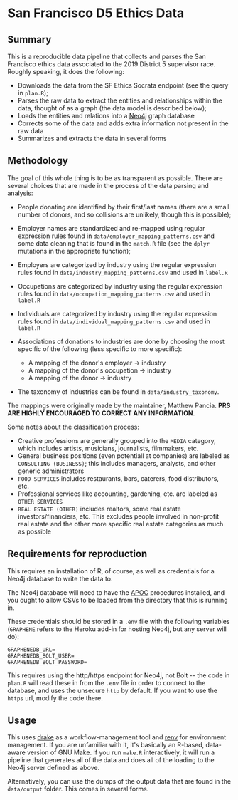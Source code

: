 # San Francisco D5 Ethics Data

## Summary

This is a reproducible data pipeline that collects and parses the San Francisco ethics data associated to the 
2019 District 5 supervisor race. Roughly speaking, it does the following:

* Downloads the data from the SF Ethics Socrata endpoint (see the query in `plan.R`);
* Parses the raw data to extract the entities and relationships within the data, thought of as a graph (the data model is described below);
* Loads the entities and relations into a [Neo4j](https://neo4j.com/) graph database
* Corrects some of the data and adds extra information not present in the raw data
* Summarizes and extracts the data in several forms

## Methodology

The goal of this whole thing is to be as transparent as possible. There are several choices that are made in the process of the data parsing and analysis:

* People donating are identified by their first/last names (there are a small number of donors, and so collisions are unlikely, though this is possible);
* Employer names are standardized and re-mapped using regular expression rules found in `data/employer_mapping_patterns.csv` and some data cleaning that is found in the `match.R` file (see the `dplyr` mutations in the appropriate function);
* Employers are categorized by industry using the regular expression rules found in `data/industry_mapping_patterns.csv` and used in `label.R`
* Occupations are categorized by industry using the regular expression rules found in `data/occupation_mapping_patterns.csv` and used in `label.R`
* Individuals are categorized by industry using the regular expression rules found in `data/individual_mapping_patterns.csv` and used in `label.R`
* Associations of donations to industries are done by choosing the most specific of the following (less specific to more specific):
   * A mapping of the donor's employer -> industry
   * A mapping of the donor's occupation -> industry
   * A mapping of the donor -> industry 

* The taxonomy of industries can be found in `data/industry_taxonomy`.

The mappings were originally made by the maintainer, Matthew Pancia. **PRS ARE HIGHLY ENCOURAGED TO CORRECT ANY INFORMATION**.

Some notes about the classification process:

* Creative professions are generally grouped into the `MEDIA` category, which includes artists, musicians, journalists, filmmakers, etc.
* General business positions (even potentiall at companies) are labeled as `CONSULTING (BUSINESS)`; this includes managers, analysts, and other generic administrators
* `FOOD SERVICES` includes restaurants, bars, caterers, food distributors, etc.
* Professional services like accounting, gardening, etc. are labeled as `OTHER SERVICES`
* `REAL ESTATE (OTHER)` includes realtors, some real estate investors/financiers, etc. This excludes people involved in non-profit real estate and the other more specific real estate categories as much as possible
  
## Requirements for reproduction

This requires an installation of R, of course, as well as credentials for a Neo4j database to write the data to.

The Neo4j database will need to have the [APOC](https://neo4j-contrib.github.io/neo4j-apoc-procedures/) procedures installed, and you ought to allow CSVs to be loaded from the directory that this is running in.

These credentials should be stored in a `.env` file with the following variables (`GRAPHENE` refers to the Heroku add-in for hosting Neo4j, but any server will do):

```
GRAPHENEDB_URL=
GRAPHENEDB_BOLT_USER=
GRAPHENEDB_BOLT_PASSWORD=
```

This requires using the http/https endpoint for Neo4j, not Bolt -- the code in `plan.R` will read these in from the `.env` file in order to connect to the database, and uses the unsecure `http` by default. If you want to use the `https` url, modify the code there. 

## Usage

This uses [drake](https://github.com/ropensci/drake) as a workflow-management tool and [renv](https://github.com/rstudio/renv) for environment management. If you are unfamiliar with it, it's basically an R-based, data-aware version of GNU Make. If you run `make.R` interactively, it will run a pipeline that generates all of the data and does all of the loading to the Neo4j server defined as above.

Alternatively, you can use the dumps of the output data that are found in the `data/output` folder. This comes in several forms.
